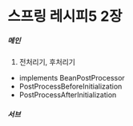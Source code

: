 # 스프링 레시피5 2장

##### 메인

1. 전처리기, 후처리기
- implements BeanPostProcessor
- PostProcessBeforeInitialization
- PostProcessAfterInitialization

##### 서브

